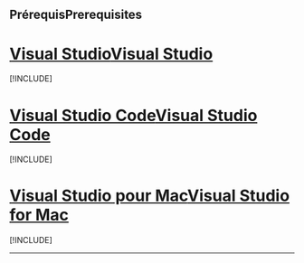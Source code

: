 ## <a name="prerequisites"></a><span data-ttu-id="0a7f4-101">Prérequis</span><span class="sxs-lookup"><span data-stu-id="0a7f4-101">Prerequisites</span></span>

# <a name="visual-studiotabvisual-studio"></a>[<span data-ttu-id="0a7f4-102">Visual Studio</span><span class="sxs-lookup"><span data-stu-id="0a7f4-102">Visual Studio</span></span>](#tab/visual-studio)

[!INCLUDE[](~/includes/net-core-prereqs-vs-2.2.md)]

# <a name="visual-studio-codetabvisual-studio-code"></a>[<span data-ttu-id="0a7f4-103">Visual Studio Code</span><span class="sxs-lookup"><span data-stu-id="0a7f4-103">Visual Studio Code</span></span>](#tab/visual-studio-code)

[!INCLUDE[](~/includes/net-core-prereqs-vsc-2.2.md)]

# <a name="visual-studio-for-mactabvisual-studio-mac"></a>[<span data-ttu-id="0a7f4-104">Visual Studio pour Mac</span><span class="sxs-lookup"><span data-stu-id="0a7f4-104">Visual Studio for Mac</span></span>](#tab/visual-studio-mac)

[!INCLUDE[](~/includes/net-core-prereqs-mac-2.2.md)]

---